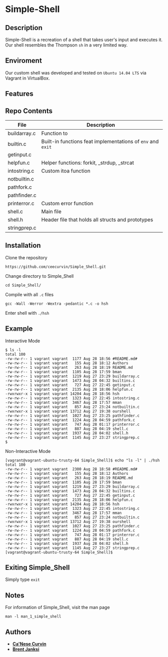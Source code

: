 # Simple-Shell

## Description
Simple-Shell is a recreation of a shell that takes user's input and executes it. Our shell resembles the Thompson `sh` in a very limited way.

## Enviroment
Our custom shell was developed and tested on `Ubuntu 14.04 LTS` via Vagrant in VirtualBox.

## Features

## Repo Contents

| **File** | **Description** |
|----------|------------------|
| buildarray.c | Function to |
| builtin.c | Built-in functions feat implementations of `env` and `exit` |
| getinput.c |  |
| helpfun.c | Helper functions: forkit, _strdup, _strcat |
| intostring.c | Custom itoa function |
| notbuiltin.c |  |
| pathfork.c |  |
| pathfinder.c |  |
| printerror.c | Custom error function |
| shell.c | Main file |
| shell.h | Header file that holds all structs and prototypes |
| stringprep.c |  |

## Installation

Clone the repository
```
https://github.com/ceecurvin/Simple_Shell.git
```

Change directory to Simple_Shell
```
cd Simple_Shell/
```

Compile with all `.c` files
```
gcc -Wall -Werror -Wextra -pedantic *.c -o hsh
```
Enter shell with `./hsh`

## Example

Interactive Mode
```
$ ls -l
total 100
-rw-rw-r-- 1 vagrant vagrant  1177 Aug 28 18:56 #README.md#
-rw-rw-r-- 1 vagrant vagrant   155 Aug 28 18:12 Authors
-rw-rw-r-- 1 vagrant vagrant   263 Aug 28 18:19 README.md
-rw-rw-r-- 1 vagrant vagrant  1105 Aug 28 17:59 bman
-rw-rw-r-- 1 vagrant vagrant  1219 Aug 27 23:29 buildarray.c
-rw-rw-r-- 1 vagrant vagrant  1473 Aug 28 04:32 builtins.c
-rw-rw-r-- 1 vagrant vagrant   727 Aug 27 22:45 getinput.c
-rw-rw-r-- 1 vagrant vagrant  2135 Aug 28 18:06 helpfun.c
-rwxrwxr-x 1 vagrant vagrant 14204 Aug 28 18:56 hsh
-rw-rw-r-- 1 vagrant vagrant  1323 Aug 27 22:45 intostring.c
-rw-rw-r-- 1 vagrant vagrant  3467 Aug 28 17:57 mman
-rw-rw-r-- 1 vagrant vagrant   857 Aug 27 23:24 notbuiltin.c
-rwxrwxr-x 1 vagrant vagrant 13712 Aug 27 19:38 ourshell
-rw-rw-r-- 1 vagrant vagrant  1027 Aug 27 23:25 pathfinder.c
-rw-rw-r-- 1 vagrant vagrant  1224 Aug 28 04:59 pathfork.c
-rw-rw-r-- 1 vagrant vagrant   747 Aug 28 01:17 printerror.c
-rw-rw-r-- 1 vagrant vagrant   887 Aug 28 04:19 shell.c
-rw-rw-r-- 1 vagrant vagrant  1937 Aug 28 04:02 shell.h
-rw-rw-r-- 1 vagrant vagrant  1145 Aug 27 23:27 stringprep.c
$ 
```

Non-Interactive Mode
```
[vagrant@vagrant-ubuntu-trusty-64 Simple_Shell]$ echo "ls -l" | ./hsh
total 100
-rw-rw-r-- 1 vagrant vagrant  2300 Aug 28 18:58 #README.md#
-rw-rw-r-- 1 vagrant vagrant   155 Aug 28 18:12 Authors
-rw-rw-r-- 1 vagrant vagrant   263 Aug 28 18:19 README.md
-rw-rw-r-- 1 vagrant vagrant  1105 Aug 28 17:59 bman
-rw-rw-r-- 1 vagrant vagrant  1219 Aug 27 23:29 buildarray.c
-rw-rw-r-- 1 vagrant vagrant  1473 Aug 28 04:32 builtins.c
-rw-rw-r-- 1 vagrant vagrant   727 Aug 27 22:45 getinput.c
-rw-rw-r-- 1 vagrant vagrant  2135 Aug 28 18:06 helpfun.c
-rwxrwxr-x 1 vagrant vagrant 14204 Aug 28 18:56 hsh
-rw-rw-r-- 1 vagrant vagrant  1323 Aug 27 22:45 intostring.c
-rw-rw-r-- 1 vagrant vagrant  3467 Aug 28 17:57 mman
-rw-rw-r-- 1 vagrant vagrant   857 Aug 27 23:24 notbuiltin.c
-rwxrwxr-x 1 vagrant vagrant 13712 Aug 27 19:38 ourshell
-rw-rw-r-- 1 vagrant vagrant  1027 Aug 27 23:25 pathfinder.c
-rw-rw-r-- 1 vagrant vagrant  1224 Aug 28 04:59 pathfork.c
-rw-rw-r-- 1 vagrant vagrant   747 Aug 28 01:17 printerror.c
-rw-rw-r-- 1 vagrant vagrant   887 Aug 28 04:19 shell.c
-rw-rw-r-- 1 vagrant vagrant  1937 Aug 28 04:02 shell.h
-rw-rw-r-- 1 vagrant vagrant  1145 Aug 27 23:27 stringprep.c
[vagrant@vagrant-ubuntu-trusty-64 Simple_Shell]$ 
```

## Exiting Simple_Shell
Simply type `exit`

## Notes
For information of Simple_Shell, visit the man page
```
man -l man_1_simple_shell
```

## Authors
* [**Ca'Nese Curvin**]()
* [**Brent Janksi**]()